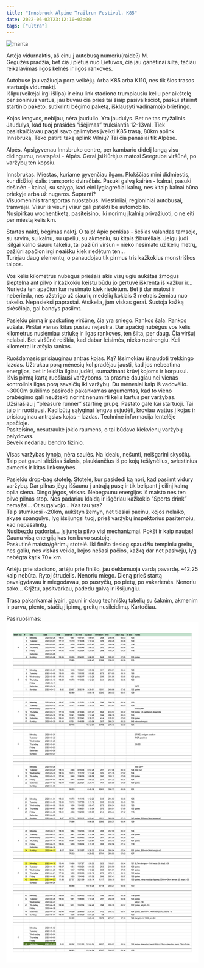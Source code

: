 ```yaml
---
title: "Innsbruck Alpine Trailrun Festival. K85"
date: 2022-06-03T23:12:10+03:00
tags: ["ultra"]
---
```


![manta](/images/iatf_stuff.png)

Artėja vidurnaktis, aš einu į autobusą numeriu(raide?) M.<br>
Gegužės pradžia, bet čia į pietus nuo Lietuvos, čia jau ganėtinai šilta, tačiau reikalavimas ilgos kelnės ir ilgos rankovės.<br>

Autobuse jau važiuoja pora veikėjų. Arba K85 arba K110, nes tik šios trasos startuoja vidurnaktį.<br>
Išlipu(veikėjai irgi išlipa) ir einu link stadiono trumpiausiu keliu per aikštelę per šoninius vartus, jau buvau čia prieš tai šiaip pasivaikščiot, paskui atsiimt startinio paketo, sutikrinti bėgimo paketą, išklausyti vadinamojo briefingo.<br>

Kojos lengvos, nebijau, nėra jaudulio. Yra jaudulys. Bet ne tas myžalinis. Jaudulys, kad tuoj prasidės “išėjimas” truksiantis 12-13val. Tiek pasiskaičiavau pagal savo galimybes įveikti K85 trasą, 80km aplink Innsbruką. Teko patirti taką aplink Vilnių? Tai čia panašiai tik Alpėse.<br>

Alpės. Apsigyvenau Innsbruko centre, per kambario didelį langą visu didingumu, neatspėsi - Alpės. Gerai įsižiūrėjus matosi Seegrube viršūnė, po varžybų ten kopsiu.<br>

Innsbrukas. Miestas, kuriame gyvenčiau ilgam. Plokščias mini didmiestis, kur didžioji dalis transporto dviračiais. Pasuki galvą kairėn - kalnai, pasuki dešinėn - kalnai, su salyga, kad eini lygiagrečiai kalnų, nes kitaip kalnai būna priekyje arba už nugaros. Supranti?<br>
Visuomeninis transportas nuostabus. Miestiniiai, regioniniai autobusai, tramvajai. Visur iš visur į visur gali patekti be automobilio.<br>
Nusipirkau wochentiketą, pasiteisino, iki norimų įkalnių privažiuoti, o ne eiti per miestą kelis km.<br>

Startas naktį, bėgimas naktį. O taip! Apie penkias - šešias valandas tamsoje, su savim, su kalnu, su upeliu, su akmeniu, su kitais žiburėliais. Jeigu judi išilgai kalno siauru takeliu, tai pažiūri viršun - nieko nesimato už kelių metrų, pažiūri apačion irgi neaišku kiek riedėtum ten…<br>
Turėjau daug elementų, o panaudojau tik pirmus tris kažkokius monstriškos talpos.<br>

Vos kelis kilometrus nubėgus priešais akis visų ūgiu aukštas žmogus šleptelna ant pilvo ir kažkokiu keistu būdu jo gertuvė iškrenta iš kažkur ir… Nurieda ten apačion kur nesimato kiek riedėtum. Bet ji dar matosi ir neberieda, nes užstrigo už siaurių medelių kokiais 3 metrais žemiau nuo takelio. Nepasieksi paprastai. Atsikelia, jam viskas gerai. Sustoja kažką skėsčioja, gal bandys pasiimt.<br>

Pasiekiu pirmą ir paskutinę viršūnę, čia yra sniego. Rankos šala. Rankos sušala. Pirštai vienas kitas pusiau nejautra. Dar apačioj nubėgus vos kelis kilometrus nusiėmiau striukę ir ilgas rankoves, ten šilta, per daug. Čia viršuj nelabai. Bet viršūnė reiškia, kad dabar leisimės, nieko nesirengiu. Keli kilometrai ir atšyla rankos.<br>

Ruošdamasis prisiauginau antras kojas. Ką? Išsimokiau išnaudoti trekkingo lazdas. Užtrukau porą mėnesių kol pradėjau jausti, kad jos nebeatima energijos, bet ir leidžia ilgiau judėti, sumažinant krūvį kojoms ir korpusui.<br>
Išvis pirmą kartą ruošiausi varžyboms, ta prasme daugiau nei vienas kontrolinis ilgas porą savaičių iki varžybų. Du mėnesiai kaip iš vadovėlio. ~3000m sukilimo pasirodė pakankamas argumentas, kad to vieno prabėgimo gali neužtekti norint nenumirti kelis kartus per varžybas.<br>
Užsirašiau į “pleasure runner” startinę grupę. Pastato gale kai startuoji. Tai taip ir ruošiausi. Kad būtų sąlyginai lengva sujudėti, kroviau wattus į kojas ir prisiauginau antrąsias kojas - lazdas. Techninė informacija lentelėje apačioje.<br>
Pasiteisino, nesutraukė jokio raumens, o tai būdavo kiekvienų varžybų palydovas.<br>
Beveik nedariau bendro fizinio.<br>

Visas varžybas lynoja, nėra saulės. Na idealu, nešunti, neišgarini skysčių. Taip pat gauni slidžias šaknis, plaukiančius iš po kojų tešlynėlius, sviestinius akmenis ir kitas linksmybes.<br>

Pasiekiu drop-bag stotelę. Stotelė, kur pasidedi ką nori, kad pasiimt vidury varžybų. Dar pilnas jėgų iššaunu į antrąją pusę ir tik belipant į eilinį kalną oplia siena. Dingo jėgos, viskas. Nebegaunu energijos iš maisto nes ten pilve pilnas stop. Nes padariau klaidą ir išgėriau kažkokio “Sports drink” nemažai… Ot sugalvojo… Kas tau yra?<br>
Taip stumiuosi ~20km, aukštyn žemyn, net tiesiai paeinu, kojos nelaiko, akyse spangulys, lyg išsijungsi tuoj, prieš varžybų inspektorius pasitempiu, kad nepašalintų.<br>
Nusibezdu padoriai… Įsijungia pilvo visi mechanizmai. Pokšt ir kaip naujas! Gaunu visą energiją kas ten buvo sustoję.<br>
Paskutinė maisto/gėrimų stotelė. Iki finišo tiesiog spaudžiu tempiniu greitu, nes galiu, nes viskas veikia, kojos nešasi pačios, kažką dar net pasiveju, lyg nebėgta kątik 70+ km.<br>

Artėju prie stadiono, artėju prie finišo, jau deklamuoja vardą pavardę. ~12:25 kaip nebūta. Rytoj štrudelis. Nenoriu miego. Dieną prieš startą pavalgydavau ir miegodavau, po pusryčių, po pietų, po vakarienės. Nenoriu sako… Grįžtu, apsitvarkau, padedu galvą ir išsijungiu.<br>

Trasa pakankamai įvairi, gauni ir daug techniškų takelių su šaknim, akmenim ir purvu, plento, stačių įlipimų, greitų nusileidimų. Kartočiau.<br>

Pasiruošimas:
<a href="/images/iatf_prep.png">
![pasiruošimas](/images/iatf_prep.png)
</a>
